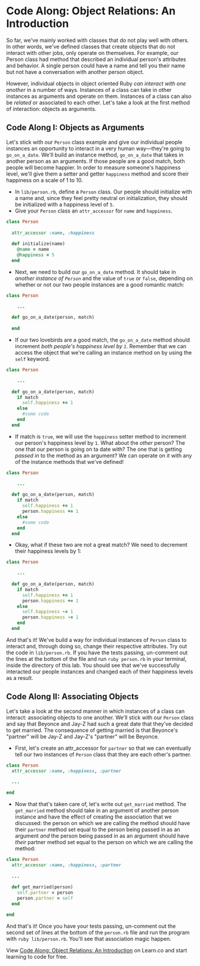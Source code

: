 # Code Along: Object Relations: An Introduction

So far, we've mainly worked with classes that do not play well with others. In other words, we've defined classes that create objects that do not interact with other jobs, only operate on themselves. For example, our Person class had method that described an individual person's attributes and behavior. A single person could have a name and tell you their name but not have a conversation with another person object. 

However, individual objects in object oriented Ruby *can interact with one another* in a number of ways. Instances of a class can take in other instances as arguments and operate on them. Instances of a class can also be *related* or associated to each other. Let's take a look at the first method of interaction: objects as arguments. 

## Code Along I: Objects as Arguments

Let's stick with our `Person` class example and give our individual people instances an opportunity to interact in a very human way––they're going to `go_on_a_date`. We'll build an instance method, `go_on_a_date` that takes in another person as an arguments. If those people are a good match, both people will become happier. In order to measure someone's happiness level, we'll give them a setter and getter `happiness` method and score their happiness on a scale of 1 to 10. 

* In `lib/person.rb`, define a `Person` class. Our people should initialize with a name and, since they feel pretty neutral on initialization, they should be initialized with a happiness level of `5`. 
* Give your `Person` class an `attr_accessor` for `name` and `happiness`. 

```ruby
class Person
  
  attr_accessor :name, :happiness
  
  def initialize(name)
    @name = name 
    @happiness = 5
  end
``` 

* Next, we need to build our `go_on_a_date` method. It should take in *another instance of `Person`* and the value of `true` or `false`, depending on whether or not our two people instances are a good romantic match: 

```ruby
class Person

    ...
   
  def go_on_a_date(person, match)
  
  end

```

* If our two lovebirds are a good match, the `go_on_a_date` method should increment *both people's happiness level by `1`*. Remember that we can access the object that we're calling an instance method on by using the `self` keyword.

```ruby
class Person

    ...
   
  def go_on_a_date(person, match)
    if match
      self.happiness += 1
    else
      #some code
    end
  end
```

* If match is `true`, we will use the `happiness` setter method to increment our person's happiness level by `1`. What about the *other* person? The one that our person is going on ta date with? The one that is getting *passed in* to the method as an argument? We can operate on it with any of the instance methods that we've defined! 

```ruby
class Person

    ...
   
  def go_on_a_date(person, match)
    if match
      self.happiness += 1
      person.happiness += 1
    else
      #some code
    end
  end
```

* Okay, what if these two are not a great match? We need to decrement their happiness levels by 1: 

```ruby
class Person

    ...
   
  def go_on_a_date(person, match)
    if match
      self.happiness += 1
      person.happiness += 1
    else
      self.happiness -= 1
      person.happiness -= 1
    end
  end
```

And that's it! We've build a way for individual instances of `Person` class to interact and, through doing so, change their respective attributes. Try out the code in `lib/person.rb`. If you have the tests passing, un-comment out the lines at the bottom of the file and run `ruby person.rb` in your terminal, inside the directory of this lab. You should see that we've successfully interacted our people instances and changed each of their happiness levels as a result. 

## Code Along II: Associating Objects

Let's take a look at the second manner in which instances of a class can interact: associating objects to one another. We'll stick with our `Person` class and say that Beyonce and Jay-Z had such a great date that they've decided to get married. The consequence of getting married is that Beyonce's "partner" will be Jay-Z and Jay-Z's "partner" will be Beyonce. 

* First, let's create an attr_accessor for `partner` so that we can eventually tell our two instances of `Person` class that they are each other's partner. 

```ruby
class Person
  attr_accessor :name, :happiness, :partner
  
  ...

end
```

* Now that that's taken care of, let's write out `get_married` method. The `get_married` method should take in an argument of another person instance and have the effect of creating the association that we discussed: the person on which we are calling the method should have their `partner` method set equal to the person being passed in as an argument *and* the person being passed in as an argument should have *their* partner method set equal to the person on which we are calling the method:

```ruby
class Person
  attr_accessor :name, :happiness, :partner
  
  ...
  
  def get_married(person)
    self.partner = person
    person.partner = self
  end

end
```

And that's it! Once you have your tests passing, un-comment out the second set of lines at the bottom of the `person.rb` file and run the program with `ruby lib/person.rb`. You'll see that association magic happen.


<p data-visibility='hidden'>View <a href='https://learn.co/lessons/object-relations-intro' title='Code Along: Object Relations: An Introduction'>Code Along: Object Relations: An Introduction</a> on Learn.co and start learning to code for free.</p>

